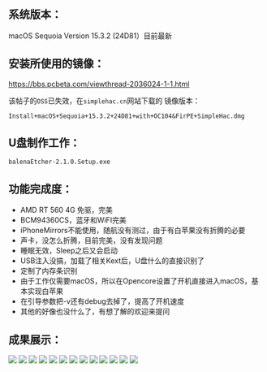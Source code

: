 ## 系统版本：
macOS Sequoia Version 15.3.2 (24D81）目前最新

## 安装所使用的镜像：
https://bbs.pcbeta.com/viewthread-2036024-1-1.html

该帖子的`OSS`已失效，在`simplehac.cn`网站下载的
镜像版本：
```
Install+macOS+Sequoia+15.3.2+24D81+with+OC104&FirPE+SimpleHac.dmg
```

## U盘制作工作：
```
balenaEtcher-2.1.0.Setup.exe
```

## 功能完成度：

* AMD RT 560 4G 免驱，完美
* BCM94360CS，蓝牙和WiFI完美
* iPhoneMirrors不能使用，随航没有测过，由于有白苹果没有折腾的必要
* 声卡，没怎么折腾，目前完美，没有发现问题
* 睡眠无效，Sleep之后又会启动
* USB注入没搞，加载了相关Kext后，U盘什么的直接识别了
* 定制了内存条识别
* 由于工作仅需要macOS，所以在Opencore设置了开机直接进入macOS，基本实现白苹果
* 在引导参数把-v还有debug去掉了，提高了开机速度
* 其他的好像也没什么了，有想了解的欢迎来提问

## 成果展示：

![](public/Screenshot%202025-03-22%20at%2014.10.53.png)
![](public/Screenshot%202025-03-22%20at%2014.05.46.png)
![](public/Screenshot%202025-03-22%20at%2014.05.42.png)
![](public/Screenshot%202025-03-22%20at%2014.05.32.png)
![](public/Screenshot%202025-03-22%20at%2014.05.27.png)
![](public/Screenshot%202025-03-22%20at%2014.05.23.png)
![](public/Screenshot%202025-03-22%20at%2014.05.14.png)
![](public/Screenshot%202025-03-22%20at%2014.05.06.png)
![](public/Screenshot%202025-03-22%20at%2014.04.57.png)
![](public/Screenshot%202025-03-22%20at%2014.04.52.png)
![](public/Screenshot%202025-03-22%20at%2014.04.13.png)
![](public/Screenshot%202025-03-22%20at%2014.03.45.png)
![](public/Screenshot%202025-03-22%20at%2013.52.04.png)


